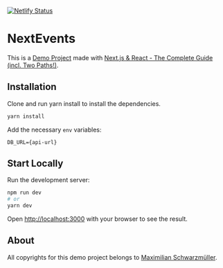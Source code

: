 [![Netlify Status](https://api.netlify.com/api/v1/badges/7d0ad5e5-0789-4fd4-925e-441771694d8c/deploy-status)](https://app.netlify.com/sites/nextevents-demo/deploys)

# NextEvents

This is a [Demo Project](https://nextevents-demo.netlify.app) made with [Next.js & React - The Complete Guide (incl. Two Paths!)](https://github.com/mschwarzmueller/nextjs-course-code).

## Installation

Clone and run yarn install to install the dependencies.

```bash
yarn install
```

Add the necessary `env` variables:

```
DB_URL={api-url}
```

## Start Locally

Run the development server:

```bash
npm run dev
# or
yarn dev
```

Open [http://localhost:3000](http://localhost:3000) with your browser to see the result.

## About

All copyrights for this demo project belongs to [Maximilian Schwarzmüller](https://github.com/mschwarzmueller).
